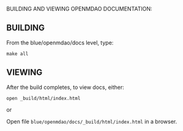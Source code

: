 BUILDING AND VIEWING OPENMDAO DOCUMENTATION:

BUILDING
--------

From the blue/openmdao/docs level, type:

`make all`


VIEWING
-------

After the build completes, to view docs, either:

`open _build/html/index.html`

or

Open file `blue/openmdao/docs/_build/html/index.html` in a browser.
